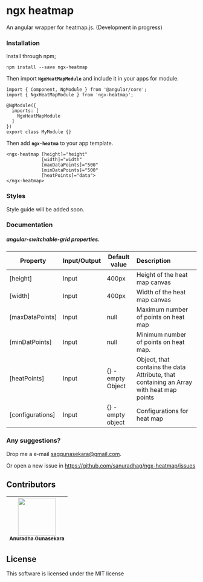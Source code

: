 # ngx heatmap

An angular wrapper for heatmap.js. (Development in progress)

### Installation

Install through npm;

    npm install --save ngx-heatmap
    
Then import **`NgxHeatMapModule`** and include it in your apps for module.
    
    import { Component, NgModule } from '@angular/core';
    import { NgxHeatMapModule } from 'ngx-heatmap';
     
    @NgModule({
      imports: [
        NgxHeatMapModule
      ]
    })
    export class MyModule {}
 
Then add  **`ngx-heatma`** to your app template.
    
    <ngx-heatmap [height]="height"
                 [width]="width"
                 [maxDataPoints]="500"
                 [minDataPoints]="500"
                 [heatPoints]="data">
    </ngx-heatmap>


### Styles 

Style guide will be added soon.


### Documentation
   
##### angular-switchable-grid properties.

   
   Property| Input/Output| Default value | Description
   | -------| --------|-------|:--------------|
   |[height]| Input | 400px |Height of the heat map canvas|
   |[width]| Input| 400px |  Width of the heat map canvas|
   |[maxDataPoints]| Input| null| Maximum number of points on heat map| 
   |[minDatPoints]| Input| null| Minimum number of points on heat map.| 
   |[heatPoints]| Input| {} - empty Object| Object, that contains the data Attribute, that containing an Array with heat map points| 
   |[configurations]| Input| {} - empty object| Configurations for heat map| 
  



### Any suggestions?

  Drop me a e-mail saggunasekara@gmail.com.   
  
  Or open a new issue in https://github.com/sanuradhag/ngx-heatmap/issues

## Contributors

<!-- ALL-CONTRIBUTORS-LIST:START - Do not remove or modify this section -->
 [<img src="https://avatars0.githubusercontent.com/u/24251976?s=400&v=4" width="100px;"/><br /><sub>Anuradha Gunasekara</sub>][anuradha-profile]|
| :---: |
<!-- ALL-CONTRIBUTORS-LIST:END -->

## License

This software is licensed under the MIT license

[license-badge]: http://img.shields.io/badge/license-MIT-blue.svg?style=flat
[license]: https://github.com/yohangz/scala-play-angular-seed/blob/master/LICENSE

[anuradha-profile]: https://github.com/sanuradhag
